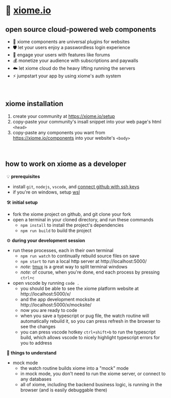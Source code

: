 
# 💠 [xiome.io](https://xiome.io/)

## open source cloud-powered web components

- 🔌 xiome components are universal plugins for websites
- 🛡️ let your users enjoy a passwordless login experience
- 🙌 engage your users with features like forums
- 💰 monetize your audience with subscriptions and paywalls
- ☁️ let xiome cloud do the heavy lifting running the servers
- ⚡ jumpstart your app by using xiome's auth system

<br/>

## xiome installation

1. create your community at https://xiome.io/setup
2. copy-paste your community's insall snippet into your web page's html `<head>`
3. copy-paste any components you want from https://xiome.io/components into your website's `<body>`

<br/>

## how to work on xiome as a developer

&nbsp;💡 **prerequisites**
- install `git`, `nodejs`, `vscode`, and [connect github with ssh keys](https://docs.github.com/en/authentication/connecting-to-github-with-ssh)
- if you're on windows, setup [wsl](https://en.wikipedia.org/wiki/Windows_Subsystem_for_Linux)

&nbsp;🛠️ **initial setup**
- fork the xiome project on github, and git clone your fork
- open a terminal in your cloned directory, and run these commands
  - `npm install` to install the project's dependencies
  - `npm run build` to build the project

&nbsp;⚙️ **during your development session**
- run these processes, each in their own terminal
  - `npm run watch` to continually rebuild source files on save
  - `npm start` to run a local http server at http://localhost:5000/
  - *note:* [tmux](https://en.wikipedia.org/wiki/Tmux) is a great way to split terminal windows
  - *note:* of course, when you're done, end each process by pressing `ctrl+c`
- open vscode by running `code .`
  - you should be able to see the xiome platform website at http://localhost:5000/x/
  - and the app development mocksite at http://localhost:5000/x/mocksite/
  - now you are ready to code
  - when you save a typescript or pug file, the watch routine will automatically rebuild it, so you can press refresh in the browser to see the changes
  - you can press vscode hotkey `ctrl+shift+b` to run the typescript build, which allows vscode to nicely highlight typescript errors for you to address

&nbsp;🧠 **things to understand**
- mock mode
  - the watch routine builds xiome into a "mock" mode
  - in mock mode, you don't need to run the xiome server, or connect to any databases
  - all of xiome, including the backend business logic, is running in the browser (and is easily debuggable there)
